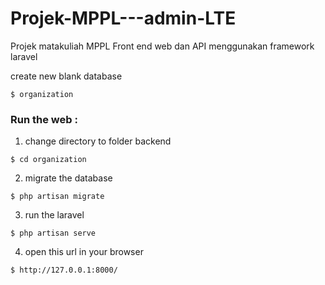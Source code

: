 # Projek-MPPL---admin-LTE
Projek matakuliah MPPL 
Front end web dan API menggunakan framework laravel

create new blank database
```
$ organization
```

### Run the web  :
1. change directory to folder backend
```
$ cd organization
```
2. migrate the database
```
$ php artisan migrate
```
3. run the laravel
```
$ php artisan serve
```
4. open this url in your browser
```
$ http://127.0.0.1:8000/
```